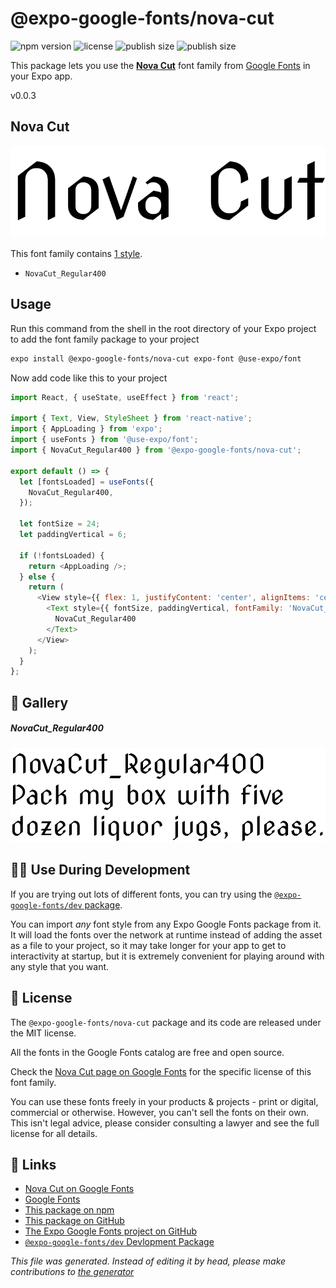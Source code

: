 # @expo-google-fonts/nova-cut

![npm version](https://flat.badgen.net/npm/v/@expo-google-fonts/nova-cut)
![license](https://flat.badgen.net/github/license/expo/google-fonts)
![publish size](https://flat.badgen.net/packagephobia/install/@expo-google-fonts/nova-cut)
![publish size](https://flat.badgen.net/packagephobia/publish/@expo-google-fonts/nova-cut)

This package lets you use the [**Nova Cut**](https://fonts.google.com/specimen/Nova+Cut) font family from [Google Fonts](https://fonts.google.com/) in your Expo app.

v0.0.3

## Nova Cut

![Nova Cut](./font-family.png)

This font family contains [1 style](#gallery).

- `NovaCut_Regular400`

## Usage

Run this command from the shell in the root directory of your Expo project to add the font family package to your project
```sh
expo install @expo-google-fonts/nova-cut expo-font @use-expo/font
```

Now add code like this to your project
```js
import React, { useState, useEffect } from 'react';

import { Text, View, StyleSheet } from 'react-native';
import { AppLoading } from 'expo';
import { useFonts } from '@use-expo/font';
import { NovaCut_Regular400 } from '@expo-google-fonts/nova-cut';

export default () => {
  let [fontsLoaded] = useFonts({
    NovaCut_Regular400,
  });

  let fontSize = 24;
  let paddingVertical = 6;

  if (!fontsLoaded) {
    return <AppLoading />;
  } else {
    return (
      <View style={{ flex: 1, justifyContent: 'center', alignItems: 'center' }}>
        <Text style={{ fontSize, paddingVertical, fontFamily: 'NovaCut_Regular400' }}>
          NovaCut_Regular400
        </Text>
      </View>
    );
  }
};

```

## 🔡 Gallery

##### NovaCut_Regular400
![NovaCut_Regular400](./543ab5f33cdf7dc59059344f4a7edc567bd3041f068be2f42c28b47d67dcd3ba.ttf.png)


## 👩‍💻 Use During Development

If you are trying out lots of different fonts, you can try using the [`@expo-google-fonts/dev` package](https://github.com/expo/google-fonts/tree/master/font-packages/dev#readme).

You can import *any* font style from any Expo Google Fonts package from it. It will load the fonts
over the network at runtime instead of adding the asset as a file to your project, so it may take longer
for your app to get to interactivity at startup, but it is extremely convenient
for playing around with any style that you want.

## 📖 License

The `@expo-google-fonts/nova-cut` package and its code are released under the MIT license.

All the fonts in the Google Fonts catalog are free and open source.

Check the [Nova Cut page on Google Fonts](https://fonts.google.com/specimen/Nova+Cut) for the specific license of this font family.

You can use these fonts freely in your products & projects - print or digital, commercial or otherwise. However, you can't sell the fonts on their own. This isn't legal advice, please consider consulting a lawyer and see the full license for all details.

## 🔗 Links

- [Nova Cut on Google Fonts](https://fonts.google.com/specimen/Nova+Cut)
- [Google Fonts](https://fonts.google.com/)
- [This package on npm](https://www.npmjs.com/package/@expo-google-fonts/nova-cut)
- [This package on GitHub](https://github.com/expo/google-fonts/tree/master/font-packages/nova-cut)
- [The Expo Google Fonts project on GitHub](https://github.com/expo/google-fonts)
- [`@expo-google-fonts/dev` Devlopment Package](https://github.com/expo/google-fonts/tree/master/font-packages/dev)


*This file was generated. Instead of editing it by head, please make contributions to [the generator](https://github.com/expo/google-fonts/tree/master/packages/generator)*
